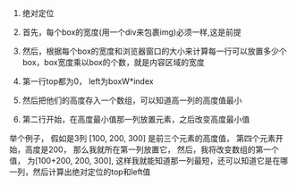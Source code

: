 1. 绝对定位

1. 首先，每个box的宽度(用一个div来包裹img)必须一样,这是前提
2. 然后，根据每个box的宽度和浏览器窗口的大小来计算每一行可以放置多少个box，box宽度乘以box的个数，就是内容区域的宽度
3. 第一行top都为0， left为boxW*index
4. 然后把他们的高度存入一个数组，可以知道高一列的高度值最小
5. 第二行开始，在高度最小值那一列放置元素，之后改变高度最小值

举个例子， 假如是3列
[100, 200, 300]
是前三个元素的高度值，
第四个元素开始，高度是200， 那么我就所在第一列放置它， 然后，我将改变数组的第一个值， 为[100+200, 200, 300], 这样我就能知道那一列最短，还可以知道它是在哪一列，然后计算出绝对定位的top和left值